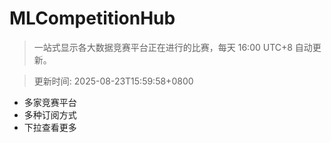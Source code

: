 # MLCompetitionHub

> 一站式显示各大数据竞赛平台正在进行的比赛，每天 16:00 UTC+8 自动更新。
  
> 更新时间: 2025-08-23T15:59:58+0800 

* 多家竞赛平台
* 多种订阅方式
* 下拉查看更多